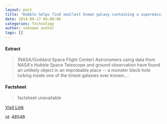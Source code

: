 ```yaml
---
layout: post
title: "Hubble helps find smallest known galaxy containing a supermassive black hole"
date: 2014-09-17 04:00:00
categories: Technology
author: unknown author
tags: []
---
```



#### Extract
>(NASA/Goddard Space Flight Center) Astronomers using data from NASA's Hubble Space Telescope and ground observation have found an unlikely object in an improbable place -- a monster black hole lurking inside one of the tiniest galaxies ever known....

#### Factsheet
>factsheet unavailable

[Visit Link](http://www.eurekalert.org/pub_releases/2014-09/nsfc-hhf091714.php)

id:   48548

